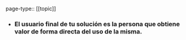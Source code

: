 page-type:: [[topic]]
- ### El usuario final de tu solución es la persona que obtiene valor de forma directa del uso de la misma.


